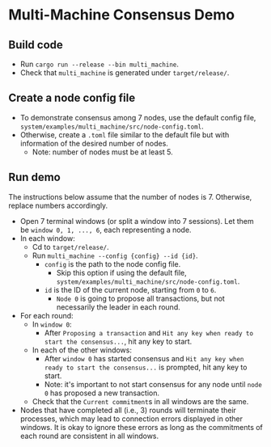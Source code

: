 # Multi-Machine Consensus Demo

## Build code
* Run `cargo run --release --bin multi_machine`.
* Check that `multi_machine` is generated under `target/release/`.

## Create a node config file
* To demonstrate consensus among 7 nodes, use the default config file, `system/examples/multi_machine/src/node-config.toml`.
* Otherwise, create a `.toml` file similar to the default file but with information of the desired number of nodes.
    * Note: number of nodes must be at least 5.

## Run demo
The instructions below assume that the number of nodes is 7. Otherwise, replace numbers accordingly.
* Open 7 terminal windows (or split a window into 7 sessions). Let them be `window 0, 1, ..., 6`, each representing a node.
* In each window:
    * Cd to `target/release/`.
    * Run `multi_machine --config {config} --id {id}`.
        * `config` is the path to the node config file.
            * Skip this option if using the default file, `system/examples/multi_machine/src/node-config.toml`.
        * `id` is the ID of the current node, starting from `0` to `6`.
            * `Node 0` is going to propose all transactions, but not necessarily the leader in each round.
* For each round:
    * In `window 0`:
        * After `Proposing a transaction` and `Hit any key when ready to start the consensus...`, hit any key to start.
    * In each of the other windows:
        * After `window 0` has started consensus and `Hit any key when ready to start the consensus...` is prompted, hit any key to start.
        * Note: it's important to not start consensus for any node until `node 0` has proposed a new transaction.
    * Check that the `Current commitment`s in all windows are the same.
* Nodes that have completed all (i.e., 3) rounds will terminate their processes, which may lead to connection errors displayed in other windows. It is okay to ignore these errors as long as the commitments of each round are consistent in all windows.